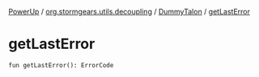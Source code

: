 [PowerUp](../../index.md) / [org.stormgears.utils.decoupling](../index.md) / [DummyTalon](index.md) / [getLastError](./get-last-error.md)

# getLastError

`fun getLastError(): ErrorCode`